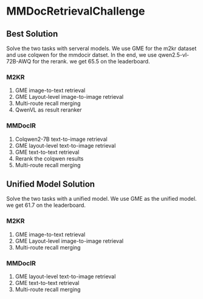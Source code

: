 # MMDocRetrievalChallenge

## Best Solution
Solve the two tasks with serveral models.
We use GME for the m2kr dataset and use colqwen for the mmdocir datset. In the end, we use qwen2.5-vl-72B-AWQ for the rerank.
we get 65.5 on the leaderboard.


### M2KR
1. GME image-to-text retrieval
2. GME Layout-level image-to-image retrieval
3. Multi-route recall merging
4. QwenVL as result reranker

### MMDocIR
1. Colqwen2-7B text-to-image retrieval
2. GME layout-level text-to-image retrieval
3. GME text-to-text retrieval
4. Rerank the colqwen results
5. Multi-route recall merging 

## Unified Model Solution
Solve the two tasks with a unified model.
We use GME as the unified model.
we get 61.7 on the leaderboard.

### M2KR
1. GME image-to-text retrieval
2. GME Layout-level image-to-image retrieval
3. Multi-route recall merging

### MMDocIR
1. GME layout-level text-to-image retrieval
2. GME text-to-text retrieval
3. Multi-route recall merging
